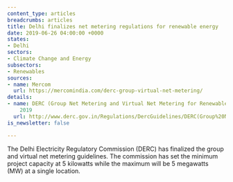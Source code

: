 ```yaml
---
content_type: articles
breadcrumbs: articles
title: Delhi finalizes net metering regulations for renewable energy
date: 2019-06-26 04:00:00 +0000
states:
- Delhi
sectors:
- Climate Change and Energy
subsectors:
- Renewables
sources:
- name: Mercom
  url: https://mercomindia.com/derc-group-virtual-net-metering/
details:
- name: DERC (Group Net Metering and Virtual Net Metering for Renewable Energy) Guidelines,
    2019
  url: http://www.derc.gov.in/Regulations/DercGuidelines/DERC(Group%20Net%20Metering%20and%20Virtual%20Net%20Metering%20for%20Renewable%20Energy)%20Guidelines,%202019.pdf
is_newsletter: false

---
```

The Delhi Electricity Regulatory Commission (DERC) has finalized the group and virtual net metering guidelines. The commission has set the minimum project capacity at 5 kilowatts while the maximum will be 5 megawatts (MW) at a single location.
